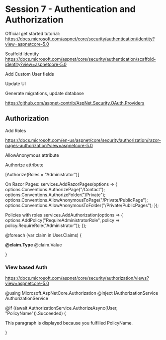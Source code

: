 # Session 7 - Authentication and Authorization

Official get started tutorial:  https://docs.microsoft.com/aspnet/core/security/authentication/identity?view=aspnetcore-5.0

Scaffold Identity https://docs.microsoft.com/aspnet/core/security/authentication/scaffold-identity?view=aspnetcore-5.0

Add Custom User fields

Update UI

Generate migrations, update database

https://github.com/aspnet-contrib/AspNet.Security.OAuth.Providers


## Authorization

Add Roles

https://docs.microsoft.com/en-us/aspnet/core/security/authorization/razor-pages-authorization?view=aspnetcore-5.0

AllowAnonymous attribute

Authorize attribute

[Authorize(Roles = "Administrator")]

On Razor Pages:
services.AddRazorPages(options =>
{
    options.Conventions.AuthorizePage("/Contact");
    options.Conventions.AuthorizeFolder("/Private");
    options.Conventions.AllowAnonymousToPage("/Private/PublicPage");
    options.Conventions.AllowAnonymousToFolder("/Private/PublicPages");
});


Policies with roles
services.AddAuthorization(options =>
    {
        options.AddPolicy("RequireAdministratorRole",
             policy => policy.RequireRole("Administrator"));
    });





@foreach (var claim in User.Claims)
{
		<p><b>@claim.Type</b> @claim.Value</p>
}


### View based Auth

https://docs.microsoft.com/aspnet/core/security/authorization/views?view=aspnetcore-5.0

@using Microsoft.AspNetCore.Authorization
@inject IAuthorizationService AuthorizationService

@if ((await AuthorizationService.AuthorizeAsync(User, "PolicyName")).Succeeded)
{
    <p>This paragraph is displayed because you fulfilled PolicyName.</p>
}